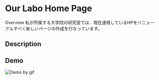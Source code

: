 Our Labo Home Page
===

Overview
私が所属する大学院の研究室では、現在運用しているHPをリニューアルすべく新しいページの作成を行なっています。

## Description

## Demo
![Demo by gif](/Users/tsukamotonao/desktop/demo_labo.gif)

##  
